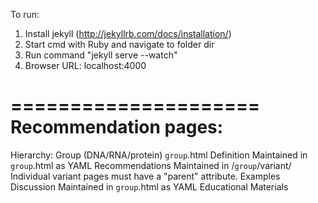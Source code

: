 To run:
1. Install jekyll (http://jekyllrb.com/docs/installation/)
2. Start cmd with Ruby and navigate to folder dir
3. Run command "jekyll serve --watch"
4. Browser URL: localhost:4000

=====================
Recommendation pages:
=====================
Hierarchy:
Group (DNA/RNA/protein)         `group`.html
    Definition                  Maintained in `group`.html as YAML
    Recommendations             Maintained in /`group`/variant/
                                Individual variant pages must have a "parent" attribute.
    Examples
    Discussion                  Maintained in `group`.html as YAML
    Educational Materials
